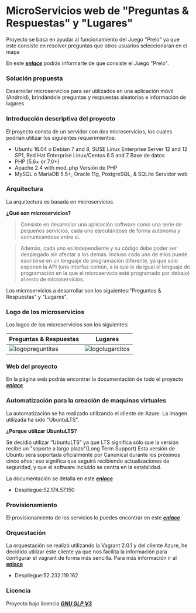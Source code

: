 # MicroServicios web de "Preguntas & Respuestas" y "Lugares"

Proyecto se basa en ayudar al funcionamiento del Juego "Prelo" ya que este consiste en resolver preguntas que otros usuarios seleccionaran en el mapa

En este ***[enlace](https://tonyesp.github.io/MII\_CC\_Proyecto/)*** podrás informarte de que consiste el Juego "Prelo".

### **Solución propuesta**

Desarrollar microservicios para ser utilizados en una aplicación móvil (Android), brindándole preguntas y respuestas aleatorias e información de lugares

### **Introducción descriptiva del proyecto**

El proyecto consta de un servidor con dos microservicios, los cuales podrían utilizar los siguientes requerimientos:

- Ubuntu 16.04 o Debian 7 and 8, SUSE Linux Enterprise Server 12 and 12 SP1, Red Hat Enterprise Linux/Centos 6.5 and 7 Base de datos
- PHP (5.6+ or 7.0+)
- Apache 2.4 with mod\_php Versión de PHP
- MySQL o MariaDB 5.5+, Oracle 11g, PostgreSQL, &amp; SQLite Servidor web


### Arquitectura

La arquitectura es basada en microservicios.

**¿Qué son microservicios?**

>Consiste en desarrollar una aplicación software como una serie de pequeños servicios, cada uno ejecutándose de forma autónoma y comunicándose entre sí.

>Además, cada uno es independiente y su código debe poder ser desplegado sin afectar a los demás. Incluso cada uno de ellos puede escribirse en un lenguaje de programación diferente, ya que solo exponen la API (una interfaz común, a la que le da igual el lenguaje de programación en la que el microservicio esté programado por debajo) al resto de microservicios.

Los microservicios a desarrollar son los siguientes:"Preguntas & Respuestas" y "Lugares".

### Logo de los microservicios

Los logos de los microservicios son los siguientes:

| **Preguntas & Respuestas**    | **Lugares** |
|---------------------------------| ------------|
![logopreguntitas](https://user-images.githubusercontent.com/32844919/33189492-6b04b62c-d0a3-11e7-8399-a19806d14fd2.jpeg)|![logolugarcitos](https://user-images.githubusercontent.com/32844919/33189484-5c918494-d0a3-11e7-9dfc-c656f44b20bc.jpeg)

### Web del proyecto

En la página web podrás encontrar la documentación de todo el proyecto ***[enlace](https://javierfrereq.github.io/MII_CC_Proyecto_MicroServicios/)***

### Automatización para la creación de maquinas virtuales

La automatización se ha realizado utilizando el cliente de Azure. La imagen utilizada ha sido "UbuntuLTS".

**¿Porque utilizar UbuntuLTS?**

Se decidió utilizar “UbuntuLTS” ya que LTS significa sólo que la versión recibe un "soporte a largo plazo"(Long Term Support)
Esta versión de Ubuntu será soportada oficialmente por Canonical durante los próximos cinco años; eso significa que seguirá recibiendo actualizaciones de seguridad, y que el software incluido se centra en la estabilidad.

La documentación se detalla en este ***[enlace](https://github.com/javierfrereq/MII_CC_Proyecto_MicroServicios/blob/master/automatizacion/README.md)***

* Despliegue:52.174.57.150


### Provisionamiento

El provisionamiento de los servicios lo puedes encontrar en este ***[enlace](https://github.com/javierfrereq/MII_CC_Proyecto_MicroServicios/blob/master/provision/chef-solo/README.md)***

### Orquestación 

La orquestación se realizó utilizando la Vagrant 2.0.1 y del cliente Azure, he decidido utilizar este cliente ya que nos facilita la información para configurar el vagrant de forma más sencilla.
Para más información ir al **[enlace](https://github.com/javierfrereq/MII_CC_Proyecto_MicroServicios/blob/master/orquestacion/README.md)**

* Despliegue:52.232.119.162

### Licencia

Proyecto bajo licencia ***[GNU GLP V3](https://github.com/javierfrereq/MII_CC_Proyecto_MicroServicios/blob/master/LICENSE)***


